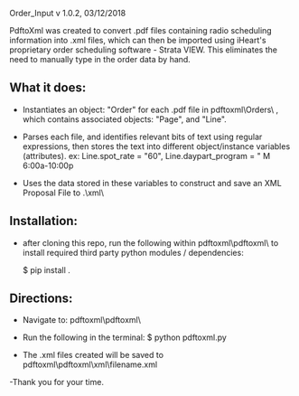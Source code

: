 Order_Input
v 1.0.2, 03/12/2018

PdftoXml was created to convert .pdf files containing radio scheduling information into .xml files, which can then be imported using iHeart's proprietary order scheduling software - Strata VIEW.
This eliminates the need to manually type in the order data by hand.


## What it does:
- Instantiates an object: "Order"  for each .pdf file in pdftoxml\\Orders\\ , which contains associated objects: "Page", and "Line".

- Parses each file, and identifies relevant bits of text using regular expressions, then stores the text into different object/instance variables (attributes).
	ex:
		Line.spot_rate = "60",
		Line.daypart_program = " M 6:00a-10:00p

- Uses the data stored in these variables to construct and save an XML Proposal File to .\\xml\\ 


## Installation:
- after cloning this repo, run the following within pdftoxml\pdftoxml\\ to install required third party python modules / dependencies:

	$ pip install .

## Directions:

- Navigate to:
	pdftoxml\\pdftoxml\\
	
- Run the following in the terminal:
		$ python pdftoxml.py
		
- The .xml files created will be saved to pdftoxml\\pdftoxml\\xml\\filename.xml

-Thank you for your time. 
 

